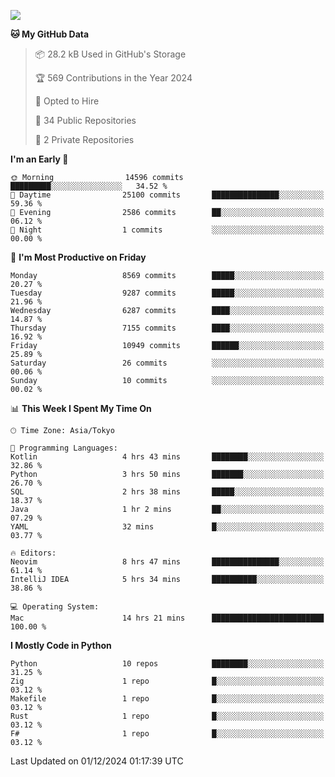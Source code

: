 ![](https://komarev.com/ghpvc/?username=kitagawa-hr)

<!--START_SECTION:waka-->
**🐱 My GitHub Data** 

> 📦 28.2 kB Used in GitHub's Storage 
 > 
> 🏆 569 Contributions in the Year 2024
 > 
> 💼 Opted to Hire
 > 
> 📜 34 Public Repositories 
 > 
> 🔑 2 Private Repositories 
 > 
**I'm an Early 🐤** 

```text
🌞 Morning                14596 commits       █████████░░░░░░░░░░░░░░░░   34.52 % 
🌆 Daytime                25100 commits       ███████████████░░░░░░░░░░   59.36 % 
🌃 Evening                2586 commits        ██░░░░░░░░░░░░░░░░░░░░░░░   06.12 % 
🌙 Night                  1 commits           ░░░░░░░░░░░░░░░░░░░░░░░░░   00.00 % 
```
📅 **I'm Most Productive on Friday** 

```text
Monday                   8569 commits        █████░░░░░░░░░░░░░░░░░░░░   20.27 % 
Tuesday                  9287 commits        █████░░░░░░░░░░░░░░░░░░░░   21.96 % 
Wednesday                6287 commits        ████░░░░░░░░░░░░░░░░░░░░░   14.87 % 
Thursday                 7155 commits        ████░░░░░░░░░░░░░░░░░░░░░   16.92 % 
Friday                   10949 commits       ██████░░░░░░░░░░░░░░░░░░░   25.89 % 
Saturday                 26 commits          ░░░░░░░░░░░░░░░░░░░░░░░░░   00.06 % 
Sunday                   10 commits          ░░░░░░░░░░░░░░░░░░░░░░░░░   00.02 % 
```


📊 **This Week I Spent My Time On** 

```text
🕑︎ Time Zone: Asia/Tokyo

💬 Programming Languages: 
Kotlin                   4 hrs 43 mins       ████████░░░░░░░░░░░░░░░░░   32.86 % 
Python                   3 hrs 50 mins       ███████░░░░░░░░░░░░░░░░░░   26.70 % 
SQL                      2 hrs 38 mins       █████░░░░░░░░░░░░░░░░░░░░   18.37 % 
Java                     1 hr 2 mins         ██░░░░░░░░░░░░░░░░░░░░░░░   07.29 % 
YAML                     32 mins             █░░░░░░░░░░░░░░░░░░░░░░░░   03.77 % 

🔥 Editors: 
Neovim                   8 hrs 47 mins       ███████████████░░░░░░░░░░   61.14 % 
IntelliJ IDEA            5 hrs 34 mins       ██████████░░░░░░░░░░░░░░░   38.86 % 

💻 Operating System: 
Mac                      14 hrs 21 mins      █████████████████████████   100.00 % 
```

**I Mostly Code in Python** 

```text
Python                   10 repos            ████████░░░░░░░░░░░░░░░░░   31.25 % 
Zig                      1 repo              █░░░░░░░░░░░░░░░░░░░░░░░░   03.12 % 
Makefile                 1 repo              █░░░░░░░░░░░░░░░░░░░░░░░░   03.12 % 
Rust                     1 repo              █░░░░░░░░░░░░░░░░░░░░░░░░   03.12 % 
F#                       1 repo              █░░░░░░░░░░░░░░░░░░░░░░░░   03.12 % 
```




 Last Updated on 01/12/2024 01:17:39 UTC
<!--END_SECTION:waka-->
